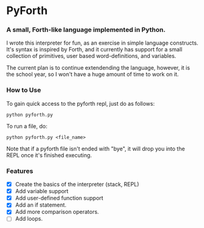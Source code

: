 # PyForth
### A small, Forth-like language implemented in Python.


I wrote this interpreter for fun, as an exercise in simple language constructs. It's syntax is inspired by Forth,
and it currently has support for a small collection of primitives, user based word-definitions, and variables.

The current plan is to continue extendending the language, however, it is the school year, so I won't have a huge amount of time to work on it.

### How to Use

To gain quick access to the pyforth repl, just do as follows:
```
python pyforth.py
```
To run a file, do:
```
python pyforth.py <file_name>
```

Note that if a pyforth file isn't ended with "bye", it will drop you into the REPL once it's finished executing.
### Features

- [x] Create the basics of the interpreter (stack, REPL)
- [x] Add variable support
- [x] Add user-defined function support 
- [x] Add an if statement.
- [x] Add more comparison operators.
- [ ] Add loops.
